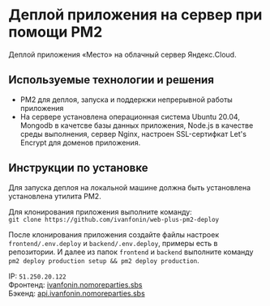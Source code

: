 # Деплой приложения на сервер при помощи PM2

Деплой приложения «Место» на облачный сервер Яндекс.Cloud.

## Используемые технологии и решения
- PM2 для деплоя, запуска и поддеркжи непрерывной работы приложения
- На сервере установлена операционная система Ubuntu 20.04, Mongodb в качетсве базы данных приложения, Node.js в качестве среды выполнения, сервер Nginx, настроен SSL-сертифкат Let's Encrypt для доменов приложения.

## Инструкции по установке
Для запуска деплоя на локальной машине должна быть установлена установлена утилита PM2.

Для клонирования приложения выполните команду:\
`git clone https://github.com/ivanfonin/web-plus-pm2-deploy`

После клонирования приложения создайте файлы настроек `frontend/.env.deploy` и `backend/.env.deploy`, примеры есть в репозитории. И далее из папок `frontend` и `backend` выполните команду `pm2 deploy production setup && pm2 deploy production`.

IP: `51.250.20.122`  
Фронтенд: [ivanfonin.nomoreparties.sbs](https://ivanfonin.nomoreparties.sbs/)  
Бэкенд: [api.ivanfonin.nomoreparties.sbs](https://api.ivanfonin.nomoreparties.sbs/)  